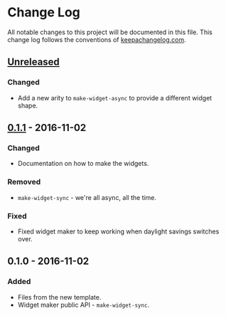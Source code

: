 # Change Log
All notable changes to this project will be documented in this file. This change log follows the conventions of [keepachangelog.com](http://keepachangelog.com/).

## [Unreleased]
### Changed
- Add a new arity to `make-widget-async` to provide a different widget shape.

## [0.1.1] - 2016-11-02
### Changed
- Documentation on how to make the widgets.

### Removed
- `make-widget-sync` - we're all async, all the time.

### Fixed
- Fixed widget maker to keep working when daylight savings switches over.

## 0.1.0 - 2016-11-02
### Added
- Files from the new template.
- Widget maker public API - `make-widget-sync`.

[Unreleased]: https://github.com/your-name/modus/compare/0.1.1...HEAD
[0.1.1]: https://github.com/your-name/modus/compare/0.1.0...0.1.1
